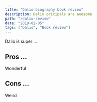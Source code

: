 ```yaml
---
title: "Dalio biography book review"
description: Dalio pricipals are awesome
path: "/dalio-review"
date: "2019-02-05"
tags: ["Dalio", "Book review"]
---
```


Dalio is super ...

## Pros ...

Wonderful

## Cons ...

Weird
